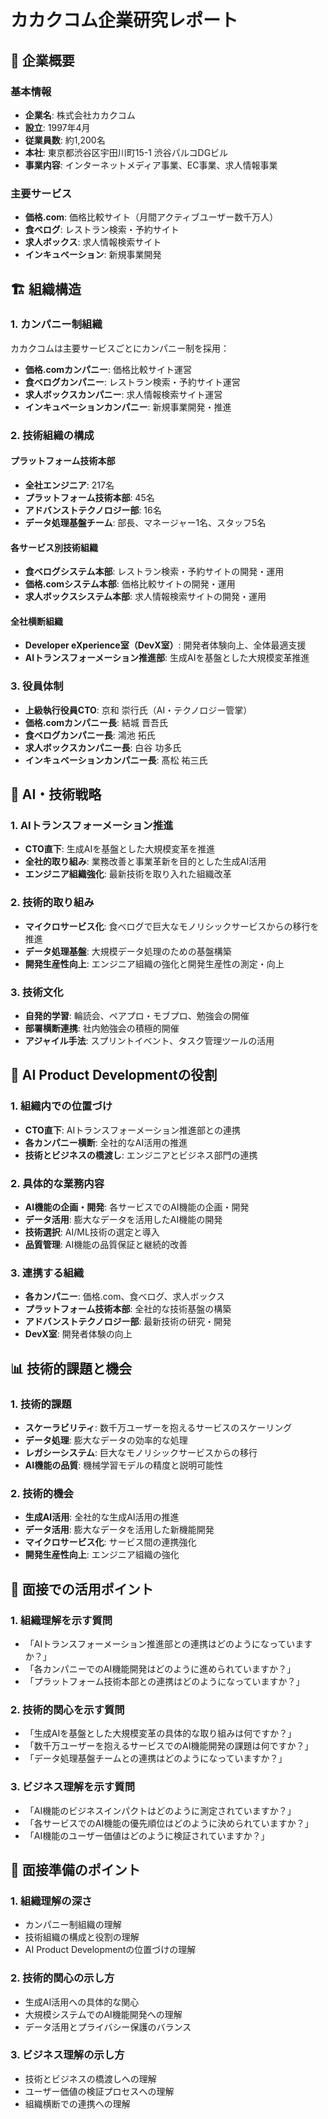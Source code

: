 # カカクコム企業研究レポート

## 🏢 企業概要

### 基本情報
- **企業名**: 株式会社カカクコム
- **設立**: 1997年4月
- **従業員数**: 約1,200名
- **本社**: 東京都渋谷区宇田川町15-1 渋谷パルコDGビル
- **事業内容**: インターネットメディア事業、EC事業、求人情報事業

### 主要サービス
- **価格.com**: 価格比較サイト（月間アクティブユーザー数千万人）
- **食べログ**: レストラン検索・予約サイト
- **求人ボックス**: 求人情報検索サイト
- **インキュベーション**: 新規事業開発

## 🏗️ 組織構造

### 1. カンパニー制組織
カカクコムは主要サービスごとにカンパニー制を採用：

- **価格.comカンパニー**: 価格比較サイト運営
- **食べログカンパニー**: レストラン検索・予約サイト運営
- **求人ボックスカンパニー**: 求人情報検索サイト運営
- **インキュベーションカンパニー**: 新規事業開発・推進

### 2. 技術組織の構成

#### プラットフォーム技術本部
- **全社エンジニア**: 217名
- **プラットフォーム技術本部**: 45名
- **アドバンストテクノロジー部**: 16名
- **データ処理基盤チーム**: 部長、マネージャー1名、スタッフ5名

#### 各サービス別技術組織
- **食べログシステム本部**: レストラン検索・予約サイトの開発・運用
- **価格.comシステム本部**: 価格比較サイトの開発・運用
- **求人ボックスシステム本部**: 求人情報検索サイトの開発・運用

#### 全社横断組織
- **Developer eXperience室（DevX室）**: 開発者体験向上、全体最適支援
- **AIトランスフォーメーション推進部**: 生成AIを基盤とした大規模変革推進

### 3. 役員体制
- **上級執行役員CTO**: 京和 崇行氏（AI・テクノロジー管掌）
- **価格.comカンパニー長**: 結城 晋吾氏
- **食べログカンパニー長**: 鴻池 拓氏
- **求人ボックスカンパニー長**: 白谷 功多氏
- **インキュベーションカンパニー長**: 髙松 祐三氏

## 🤖 AI・技術戦略

### 1. AIトランスフォーメーション推進
- **CTO直下**: 生成AIを基盤とした大規模変革を推進
- **全社的取り組み**: 業務改善と事業革新を目的とした生成AI活用
- **エンジニア組織強化**: 最新技術を取り入れた組織改革

### 2. 技術的取り組み
- **マイクロサービス化**: 食べログで巨大なモノリシックサービスからの移行を推進
- **データ処理基盤**: 大規模データ処理のための基盤構築
- **開発生産性向上**: エンジニア組織の強化と開発生産性の測定・向上

### 3. 技術文化
- **自発的学習**: 輪読会、ペアプロ・モブプロ、勉強会の開催
- **部署横断連携**: 社内勉強会の積極的開催
- **アジャイル手法**: スプリントイベント、タスク管理ツールの活用

## 🎯 AI Product Developmentの役割

### 1. 組織内での位置づけ
- **CTO直下**: AIトランスフォーメーション推進部との連携
- **各カンパニー横断**: 全社的なAI活用の推進
- **技術とビジネスの橋渡し**: エンジニアとビジネス部門の連携

### 2. 具体的な業務内容
- **AI機能の企画・開発**: 各サービスでのAI機能の企画・開発
- **データ活用**: 膨大なデータを活用したAI機能の開発
- **技術選択**: AI/ML技術の選定と導入
- **品質管理**: AI機能の品質保証と継続的改善

### 3. 連携する組織
- **各カンパニー**: 価格.com、食べログ、求人ボックス
- **プラットフォーム技術本部**: 全社的な技術基盤の構築
- **アドバンストテクノロジー部**: 最新技術の研究・開発
- **DevX室**: 開発者体験の向上

## 📊 技術的課題と機会

### 1. 技術的課題
- **スケーラビリティ**: 数千万ユーザーを抱えるサービスのスケーリング
- **データ処理**: 膨大なデータの効率的な処理
- **レガシーシステム**: 巨大なモノリシックサービスからの移行
- **AI機能の品質**: 機械学習モデルの精度と説明可能性

### 2. 技術的機会
- **生成AI活用**: 全社的な生成AI活用の推進
- **データ活用**: 膨大なデータを活用した新機能開発
- **マイクロサービス化**: サービス間の連携強化
- **開発生産性向上**: エンジニア組織の強化

## 🎯 面接での活用ポイント

### 1. 組織理解を示す質問
- 「AIトランスフォーメーション推進部との連携はどのようになっていますか？」
- 「各カンパニーでのAI機能開発はどのように進められていますか？」
- 「プラットフォーム技術本部との連携はどのようになっていますか？」

### 2. 技術的関心を示す質問
- 「生成AIを基盤とした大規模変革の具体的な取り組みは何ですか？」
- 「数千万ユーザーを抱えるサービスでのAI機能開発の課題は何ですか？」
- 「データ処理基盤チームとの連携はどのようになっていますか？」

### 3. ビジネス理解を示す質問
- 「AI機能のビジネスインパクトはどのように測定されていますか？」
- 「各サービスでのAI機能の優先順位はどのように決められていますか？」
- 「AI機能のユーザー価値はどのように検証されていますか？」

## 📝 面接準備のポイント

### 1. 組織理解の深さ
- カンパニー制組織の理解
- 技術組織の構成と役割の理解
- AI Product Developmentの位置づけの理解

### 2. 技術的関心の示し方
- 生成AI活用への具体的な関心
- 大規模システムでのAI機能開発への理解
- データ活用とプライバシー保護のバランス

### 3. ビジネス理解の示し方
- 技術とビジネスの橋渡しへの理解
- ユーザー価値の検証プロセスへの理解
- 組織横断での連携への理解









